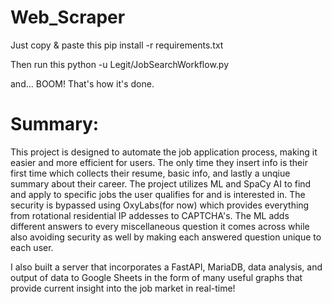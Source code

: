 # Web_Scraper


Just copy & paste this
pip install -r requirements.txt

Then run this
python -u Legit/JobSearchWorkflow.py

and... BOOM! That's how it's done.


# Summary:
This project is designed to automate the job application process, making it easier and more efficient for users. The only time they insert info is their first time which collects their resume, basic info, and lastly a unqiue summary about their career. The project utilizes ML and SpaCy AI to find and apply to specific jobs the user qualifies for and is interested in. The security is bypassed using OxyLabs(for now) which provides everything from rotational residential IP addesses to CAPTCHA's. The ML adds different answers to every miscellaneous question it comes across while also avoiding security as well by making each answered question unique to each user.

I also built a server that incorporates a FastAPI, MariaDB, data analysis, and output of data to Google Sheets in the form of many useful graphs that provide current insight into the job market in real-time!
